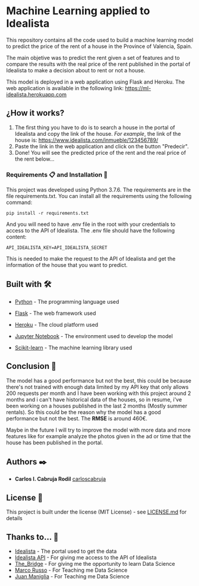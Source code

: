 # Machine Learning applied to Idealista

This repository contains all the code used to build a machine learning model to predict the price of the rent of a house in the Province of Valencia, Spain. 

The main objetive was to predict the rent given a set of features and to compare the results with the real price of the rent published in the portal of Idealista to make a decision about to rent or not a house.

This model is deployed in a web application using Flask and Heroku. The web application is available in the following link: https://ml-idealista.herokuapp.com

## ¿How it works?

1. The first thing you have to do is to search a house in the portal of Idealista and copy the link of the house. *For example*, the link of the house is: https://www.idealista.com/inmueble/123456789/
2. Paste the link in the web application and click on the button "Predecir".
3. Done! You will see the predicted price of the rent and the real price of the rent below...

### Requirements 📋 and Installation 🔧

This project was developed using Python 3.7.6. The requirements are in the file requirements.txt. You can install all the requirements using the following command:

``` pip install -r requirements.txt ```

And you will need to have .env file in the root with your credentials to access to the API of Idealista. The .env file should have the following content:

```
API_IDEALISTA_KEY=API_IDEALISTA_SECRET
```

This is needed to make the request to the API of Idealista and get the information of the house that you want to predict.

## Built with 🛠️

* [Python](https://www.python.org/) - The programming language used

* [Flask](https://flask.palletsprojects.com/en/1.1.x/) - The web framework used

* [Heroku](https://www.heroku.com/) - The cloud platform used

* [Jupyter Notebook](https://jupyter.org/) - The environment used to develop the model

* [Scikit-learn](https://scikit-learn.org/stable/) - The machine learning library used


## Conclusion 📖

The model has a good performance but not the best, this could be because there's not trained with enough data limited by my API key that only allows 200 requests per month and I have been working with this project around 2 months and i can't have historical data of the houses, so in resume, i've been working on a houses published in the last 2 months (Mostly summer rentals). So this could be the reason why the model has a good performance but not the best. The **RMSE** is around 460€.

Maybe in the future I will try to improve the model with more data and more features like for example analyze the photos given in the ad or time that the house has been published in the portal.

## Authors ✒️

* **Carlos I. Cabruja Rodil** [carloscabruja](https://github.com/carloscabruja) 

## License 📄

This project is built under the license (MIT License) - see [LICENSE.md](LICENSE.md) for details

## Thanks to... 🙏

* [Idealista](https://www.idealista.com/) - The portal used to get the data
* [Idealista API](https://developers.idealista.com/) - For giving me access to the API of Idealista
* [The_Bridge](https://thebridge.tech/) - For giving me the opportunity to learn Data Science
* [Marco Russo](https://github.com/marcusRB) - For Teaching me Data Science
* [Juan Maniglia](https://github.com/JuanManiglia) - For Teaching me Data Science